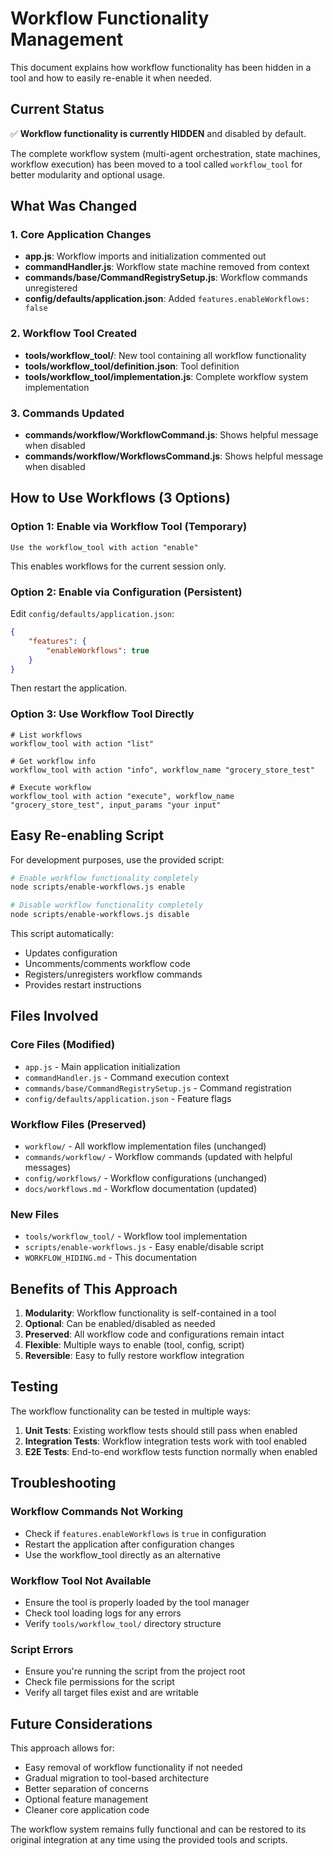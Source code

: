 # Workflow Functionality Management

This document explains how workflow functionality has been hidden in a tool and how to easily re-enable it when needed.

## Current Status

✅ **Workflow functionality is currently HIDDEN** and disabled by default.

The complete workflow system (multi-agent orchestration, state machines, workflow execution) has been moved to a tool called `workflow_tool` for better modularity and optional usage.

## What Was Changed

### 1. Core Application Changes

- **app.js**: Workflow imports and initialization commented out
- **commandHandler.js**: Workflow state machine removed from context
- **commands/base/CommandRegistrySetup.js**: Workflow commands unregistered
- **config/defaults/application.json**: Added `features.enableWorkflows: false`

### 2. Workflow Tool Created

- **tools/workflow_tool/**: New tool containing all workflow functionality
- **tools/workflow_tool/definition.json**: Tool definition
- **tools/workflow_tool/implementation.js**: Complete workflow system implementation

### 3. Commands Updated

- **commands/workflow/WorkflowCommand.js**: Shows helpful message when disabled
- **commands/workflow/WorkflowsCommand.js**: Shows helpful message when disabled

## How to Use Workflows (3 Options)

### Option 1: Enable via Workflow Tool (Temporary)

```
Use the workflow_tool with action "enable"
```

This enables workflows for the current session only.

### Option 2: Enable via Configuration (Persistent)

Edit `config/defaults/application.json`:

```json
{
    "features": {
        "enableWorkflows": true
    }
}
```

Then restart the application.

### Option 3: Use Workflow Tool Directly

```
# List workflows
workflow_tool with action "list"

# Get workflow info
workflow_tool with action "info", workflow_name "grocery_store_test"

# Execute workflow
workflow_tool with action "execute", workflow_name "grocery_store_test", input_params "your input"
```

## Easy Re-enabling Script

For development purposes, use the provided script:

```bash
# Enable workflow functionality completely
node scripts/enable-workflows.js enable

# Disable workflow functionality completely
node scripts/enable-workflows.js disable
```

This script automatically:

- Updates configuration
- Uncomments/comments workflow code
- Registers/unregisters workflow commands
- Provides restart instructions

## Files Involved

### Core Files (Modified)

- `app.js` - Main application initialization
- `commandHandler.js` - Command execution context
- `commands/base/CommandRegistrySetup.js` - Command registration
- `config/defaults/application.json` - Feature flags

### Workflow Files (Preserved)

- `workflow/` - All workflow implementation files (unchanged)
- `commands/workflow/` - Workflow commands (updated with helpful messages)
- `config/workflows/` - Workflow configurations (unchanged)
- `docs/workflows.md` - Workflow documentation (updated)

### New Files

- `tools/workflow_tool/` - Workflow tool implementation
- `scripts/enable-workflows.js` - Easy enable/disable script
- `WORKFLOW_HIDING.md` - This documentation

## Benefits of This Approach

1. **Modularity**: Workflow functionality is self-contained in a tool
2. **Optional**: Can be enabled/disabled as needed
3. **Preserved**: All workflow code and configurations remain intact
4. **Flexible**: Multiple ways to enable (tool, config, script)
5. **Reversible**: Easy to fully restore workflow integration

## Testing

The workflow functionality can be tested in multiple ways:

1. **Unit Tests**: Existing workflow tests should still pass when enabled
2. **Integration Tests**: Workflow integration tests work with tool enabled
3. **E2E Tests**: End-to-end workflow tests function normally when enabled

## Troubleshooting

### Workflow Commands Not Working

- Check if `features.enableWorkflows` is `true` in configuration
- Restart the application after configuration changes
- Use the workflow_tool directly as an alternative

### Workflow Tool Not Available

- Ensure the tool is properly loaded by the tool manager
- Check tool loading logs for any errors
- Verify `tools/workflow_tool/` directory structure

### Script Errors

- Ensure you're running the script from the project root
- Check file permissions for the script
- Verify all target files exist and are writable

## Future Considerations

This approach allows for:

- Easy removal of workflow functionality if not needed
- Gradual migration to tool-based architecture
- Better separation of concerns
- Optional feature management
- Cleaner core application code

The workflow system remains fully functional and can be restored to its original integration at any time using the provided tools and scripts.
